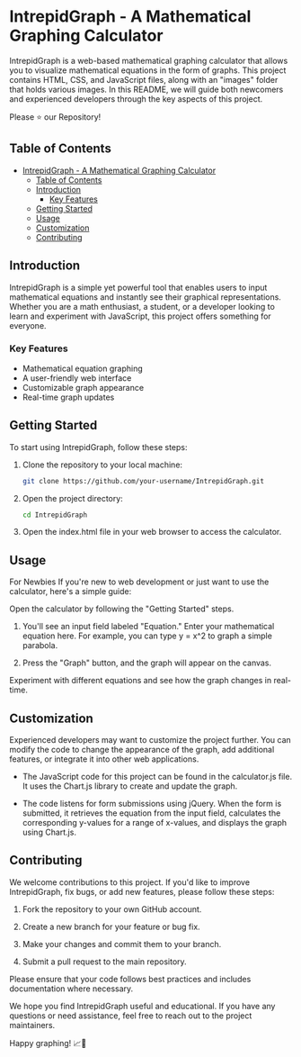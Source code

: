 # IntrepidGraph - A Mathematical Graphing Calculator

IntrepidGraph is a web-based mathematical graphing calculator that allows you to visualize mathematical equations in the form of graphs. This project contains HTML, CSS, and JavaScript files, along with an "images" folder that holds various images. In this README, we will guide both newcomers and experienced developers through the key aspects of this project.

Please ⭐ our Repository!

## Table of Contents
- [IntrepidGraph - A Mathematical Graphing Calculator](#intrepidgraph---a-mathematical-graphing-calculator)
  - [Table of Contents](#table-of-contents)
  - [Introduction](#introduction)
    - [Key Features](#key-features)
  - [Getting Started](#getting-started)
  - [Usage](#usage)
  - [Customization](#customization)
  - [Contributing](#contributing)

## Introduction

IntrepidGraph is a simple yet powerful tool that enables users to input mathematical equations and instantly see their graphical representations. Whether you are a math enthusiast, a student, or a developer looking to learn and experiment with JavaScript, this project offers something for everyone.

### Key Features

- Mathematical equation graphing
- A user-friendly web interface
- Customizable graph appearance
- Real-time graph updates

## Getting Started

To start using IntrepidGraph, follow these steps:

1. Clone the repository to your local machine:

   ```bash
   git clone https://github.com/your-username/IntrepidGraph.git

2. Open the project directory:

    ```bash
    cd IntrepidGraph

3. Open the index.html file in your web browser to access the calculator.

## Usage
For Newbies
If you're new to web development or just want to use the calculator, here's a simple guide:

Open the calculator by following the "Getting Started" steps.

1. You'll see an input field labeled "Equation." Enter your mathematical equation here. For example, you can type y = x^2 to graph a simple parabola.

2. Press the "Graph" button, and the graph will appear on the canvas.

Experiment with different equations and see how the graph changes in real-time.

## Customization
Experienced developers may want to customize the project further. You can modify the code to change the appearance of the graph, add additional features, or integrate it into other web applications.

- The JavaScript code for this project can be found in the calculator.js file. It uses the Chart.js library to create and update the graph.

- The code listens for form submissions using jQuery. When the form is submitted, it retrieves the equation from the input field, calculates the corresponding y-values for a range of x-values, and displays the graph using Chart.js.

## Contributing
We welcome contributions to this project. If you'd like to improve IntrepidGraph, fix bugs, or add new features, please follow these steps:

1. Fork the repository to your own GitHub account.

2. Create a new branch for your feature or bug fix.

3. Make your changes and commit them to your branch.

4. Submit a pull request to the main repository.

Please ensure that your code follows best practices and includes documentation where necessary.

We hope you find IntrepidGraph useful and educational. If you have any questions or need assistance, feel free to reach out to the project maintainers.

Happy graphing! 📈🧮
